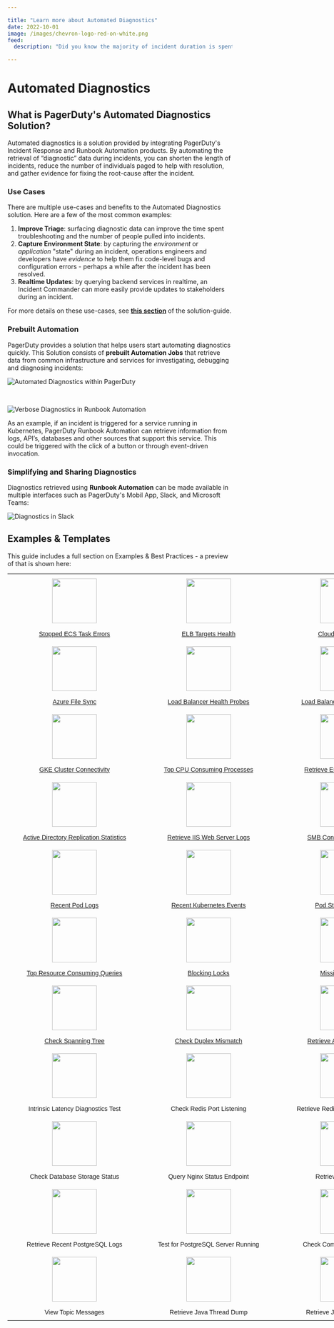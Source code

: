 ```yaml
---

title: "Learn more about Automated Diagnostics"
date: 2022-10-01
image: /images/chevron-logo-red-on-white.png
feed:
  description: "Did you know the majority of incident duration is spent in diagnosis? Speeding up diagnosis of issues gets you to the the resolution much quicker.  Learn how Automated Diagnostics saves time and reduces interruptions throughout an incident by allowing responders to efficiently triage problems, only escalating to engineers who can resolve the issue. Resolvers have the data they need on hand, and this troubleshooting data is captured in the incident response record for future retrospectives."

---
```


# Automated Diagnostics

## What is PagerDuty's Automated Diagnostics Solution?
Automated diagnostics is a solution provided by integrating PagerDuty's Incident Response and Runbook Automation products. By automating the retrieval of “diagnostic” data during incidents, you can shorten the length of incidents, reduce the number of individuals paged to help with resolution, and gather evidence for fixing the root-cause after the incident.

### Use Cases
There are multiple use-cases and benefits to the Automated Diagnostics solution. Here are a few of the most common examples:
1. **Improve Triage**: surfacing diagnostic data can improve the time spent troubleshooting and the number of people pulled into incidents.
2. **Capture Environment State**: by capturing the _environment_ or _application_ "state" during an incident, operations engineers and developers have _evidence_ to help them fix code-level bugs and configuration errors - perhaps a while after the incident has been resolved.
3. **Realtime Updates**: by querying backend services in realtime, an Incident Commander can more easily provide updates to stakeholders during an incident.

For more details on these use-cases, see [**this section**](/learning/solutions/automated-diagnostics/automation-beyond-triage) of the solution-guide.

### Prebuilt Automation 
PagerDuty provides a solution that helps users start automating diagnostics quickly. This Solution consists of **prebuilt Automation Jobs** that retrieve data from common infrastructure and services for investigating, debugging and diagnosing incidents:

![Automated Diagnostics within PagerDuty](/assets/img/diag-on-pd-timeline.png) 

<br>

![Verbose Diagnostics in Runbook Automation](/assets/img/diag-verbose-output.png)

As an example, if an incident is triggered for a service running in Kubernetes, PagerDuty Runbook Automation can retrieve information from logs, API’s, databases and other sources that support this service.  This could be triggered with the click of a button or through event-driven invocation.

### Simplifying and Sharing Diagnostics
Diagnostics retrieved using **Runbook Automation** can be made available in multiple interfaces such as PagerDuty's Mobil App, Slack, and Microsoft Teams:

![Diagnostics in Slack](/assets/img/diag_in_slack.png)

## Examples & Templates
This guide includes a full section on Examples & Best Practices - a preview of that is shown here:



<style type="text/css">
.tg  {border:none;border-collapse:collapse;border-spacing:0;margin:0px auto;}
.tg td{border-style:solid;border-width:0px;font-family:Arial, sans-serif;font-size:14px;overflow:hidden;
  padding:10px 5px;word-break:normal;}
.tg th{border-style:solid;border-width:0px;font-family:Arial, sans-serif;font-size:14px;font-weight:normal;
  overflow:hidden;padding:10px 5px;word-break:normal;}
.tg .tg-8jgo{border-color:#ffffff;text-align:center;vertical-align:top}
@media screen and (max-width: 767px) {.tg {width: auto !important;}.tg col {width: auto !important;}.tg-wrap {overflow-x: auto;-webkit-overflow-scrolling: touch;margin: auto 0px;}}</style>
<div class="tg-wrap"><table class="tg" style="undefined;table-layout: fixed; width: 1212px">
<colgroup>
<col style="width: 303px">
<col style="width: 303px">
<col style="width: 303px">
<col style="width: 303px">
</colgroup>
<tbody>
  <tr>
    <td class="tg-8jgo">
        <a href="/docs/learning/solutions/automated-diagnostics/examples/public-cloud-providers.html">
        <img src="/assets/img/ecs.png" width="100" height="100" border="0"><br><br>Stopped ECS Task Errors</a>
    </td>
    <td class="tg-8jgo">
        <a href="/docs/learning/solutions/automated-diagnostics/examples/public-cloud-providers.html">
        <img src="/assets/img/elb.svg" width="100" height="100"><br><br>ELB Targets Health</a>
    </td>
    <td class="tg-8jgo">
        <a href="/docs/learning/solutions/automated-diagnostics/examples/public-cloud-providers.html">
        <img src="/assets/img/cloudwatch-logo.png" width="100" height="100"><br><br>CloudWatch Logs</a>
    </td>
    <td class="tg-8jgo">
        <a href="/docs/learning/solutions/automated-diagnostics/examples/public-cloud-providers.html#azure">
        <img src="/assets/img/azure-function.png" width="100" height="100"><br><br>Azure Function App Health</a>
    </td>
  </tr>
  <tr>
    <td class="tg-8jgo">
        <a href="/docs/learning/solutions/automated-diagnostics/examples/public-cloud-providers.html#azure">
        <img src="/assets/img/azure-logo.png" width="100" height="100"><br><br>Azure File Sync</a>
    </td>
    <td class="tg-8jgo">
        <a href="/docs/learning/solutions/automated-diagnostics/examples/public-cloud-providers.html#azure">
        <img src="/assets/img/azure-load-balancer.png" width="100" height="100"><br><br>Load Balancer Health Probes</a>
    </td>
    <td class="tg-8jgo">
        <a href="/docs/learning/solutions/automated-diagnostics/examples/public-cloud-providers.html#google-cloud-platform-gcp">
        <img src="/assets/img/gcp-load-balancer.png" width="100" height="100"><br><br>Load Balancer Health Checks</a>
    </td>
    <td class="tg-8jgo">
        <a href="/docs/learning/solutions/automated-diagnostics/examples/public-cloud-providers.html#google-cloud-platform-gcp">
        <img src="/assets/img/gcp-firewall.png" width="100" height="100"><br><br>Troubleshoot Firewall Rules</a>
    </td>
  </tr>
  <tr>
    <td class="tg-8jgo">
        <a href="/docs/learning/solutions/automated-diagnostics/examples/public-cloud-providers.html#google-cloud-platform-gcp">
        <img src="/assets/img/gke-logo.png" width="100" height="100"><br><br>GKE Cluster Connectivity</a>
    </td>
    <td class="tg-8jgo">
        <a href="/docs/learning/solutions/automated-diagnostics/examples/linux.html">
        <img src="/assets/img/linux-logo.png" width="100" height="100"><br><br>Top CPU Consuming Processes</a>
    </td>
    <td class="tg-8jgo">
        <a href="/docs/learning/solutions/automated-diagnostics/examples/linux.html">
        <img src="/assets/img/linux-logo.png" width="100" height="100"><br><br>Retrieve Errors from Syslog</a>
    </td>
    <td class="tg-8jgo">
        <a href="/docs/learning/solutions/automated-diagnostics/examples/linux.html">
        <img src="/assets/img/linux-logo.png" width="100" height="100"><br><br>List Top Disk Consuming Files</a>
    </td>
  </tr>
  <tr>
    <td class="tg-8jgo">
        <a href="/docs/learning/solutions/automated-diagnostics/examples/windows.html">
        <img src="/assets/img/active-directory-logo.svg" width="100" height="100"><br><br>Active Directory Replication Statistics</a>
    </td>
    <td class="tg-8jgo">
        <a href="/docs/learning/solutions/automated-diagnostics/examples/windows.html">
        <img src="/assets/img/windows-logo.png" width="100" height="100"><br><br>Retrieve IIS Web Server Logs</a>
    </td>
    <td class="tg-8jgo">
        <a href="/docs/learning/solutions/automated-diagnostics/examples/windows.html">
        <img src="/assets/img/windows-logo.png" width="100" height="100"><br><br>SMB Connection Failures</a>
    </td>
    <td class="tg-8jgo">
        <a href="/docs/learning/solutions/automated-diagnostics/examples/apis.html">
        <img src="/assets/img/webhook-logo.jpeg" width="100" height="100"><br><br>API Health Check</a>
    </td>
    <td class="tg-8jgo"></td>
  </tr>
  <tr>
    <td class="tg-8jgo">
        <a href="/docs/learning/solutions/automated-diagnostics/examples/kubernetes.html">
        <img src="/assets/img/kubernetes-logo.png" width="100" height="100"><br><br>Recent Pod Logs</a>
    </td>
    <td class="tg-8jgo">
        <a href="/docs/learning/solutions/automated-diagnostics/examples/kubernetes.html">
        <img src="/assets/img/kubernetes-logo.png" width="100" height="100"><br><br>Recent Kubernetes Events</a>
    </td>
    <td class="tg-8jgo">
        <a href="/docs/learning/solutions/automated-diagnostics/examples/kubernetes.html">
        <img src="/assets/img/kubernetes-logo.png" width="100" height="100"><br><br>Pod Status & Errors</a>
    </td>
    <td class="tg-8jgo">
        <a href="/docs/learning/solutions/automated-diagnostics/examples/kubernetes.html">
        <img src="/assets/img/kubernetes-logo.png" width="100" height="100"><br><br>Retrieve Deployment Diagnostics</a>
    </td>
  </tr>
  <tr>
    <td class="tg-8jgo">
        <a href="/docs/learning/solutions/automated-diagnostics/examples/databases.html">
        <img src="/assets/img/mysql-logo.png" width="100" height="100"><br><br>Top Resource Consuming Queries</a>
    </td>
    <td class="tg-8jgo">
        <a href="/docs/learning/solutions/automated-diagnostics/examples/databases.html">
        <img src="/assets/img/mysql-logo.png" width="100" height="100"><br><br>Blocking Locks</a>
    </td>
    <td class="tg-8jgo">
        <a href="/docs/learning/solutions/automated-diagnostics/examples/databases.html">
        <img src="/assets/img/mysql-logo.png" width="100" height="100"><br><br>Missing Indexes</a>
    </td>
    <td class="tg-8jgo">
        <a href="/docs/learning/solutions/automated-diagnostics/examples/network-devices.html">
        <img src="/assets/img/network-switch.png" width="100" height="100"><br><br>BGP Route Flapping</a>
    </td>
  </tr>
  <tr>
    <td class="tg-8jgo">
        <a href="/docs/learning/solutions/automated-diagnostics/examples/network-devices.html">
        <img src="/assets/img/network-switch.png" width="100" height="100"><br><br>Check Spanning Tree</a>
    </td>
    <td class="tg-8jgo">
        <a href="/docs/learning/solutions/automated-diagnostics/examples/network-devices.html">
        <img src="/assets/img/network-switch.png" width="100" height="100"><br><br>Check Duplex Mismatch</a>
    </td>
    <td class="tg-8jgo">
        <a href="/docs/learning/solutions/automated-diagnostics/examples/observability-integrations.html">
        <img src="/assets/img/cloudwatch-logo.png" width="100" height="100"><br><br>Retrieve Application Logs</a>
    </td>
    <td class="tg-8jgo">
        <a href="/docs/learning/solutions/automated-diagnostics/examples/observability-integrations.html">
        <img src="/assets/img/cloudwatch-logo.png" width="100" height="100"><br><br>Retrieve Saved Queries</a>
    </td>
  </tr>
  <tr>
    <td class="tg-8jgo"><img src="/assets/img/redis-logo.jpeg" width="100" height="100"><br><br>Intrinsic Latency Diagnostics Test</td>
    <td class="tg-8jgo"><img src="/assets/img/redis-logo.jpeg" width="100" height="100"><br><br>Check Redis Port Listening</td>
    <td class="tg-8jgo"><img src="/assets/img/redis-logo.jpeg" width="100" height="100"><br><br>Retrieve Redis Memory Statistics</td>
    <td class="tg-8jgo"><img src="/assets/img/redis-logo.jpeg" width="100" height="100"><br><br>Slow Log Entries</td>
  </tr>
  <tr>
    <td class="tg-8jgo"><img src="/assets/img/rds-logo.png" width="100" height="100"><br><br>Check Database Storage Status</td>
    <td class="tg-8jgo"><img src="/assets/img/nginx-logo.png" width="100" height="100"><br><br>Query Nginx Status Endpoint</td>
    <td class="tg-8jgo"><img src="/assets/img/nginx-logo.png" width="100" height="100"><br><br>Retrieve Error Logs</td>
    <td class="tg-8jgo"><img src="/assets/img/nginx-logo.png" width="100" height="100"><br><br>Test Nginx Configuration</td>
  </tr>
  <tr>
    <td class="tg-8jgo"><img src="/assets/img/postgres-logo.png" width="100" height="100"><br><br>Retrieve Recent PostgreSQL Logs</td>
    <td class="tg-8jgo"><img src="/assets/img/postgres-logo.png" width="100" height="100"><br><br>Test for PostgreSQL Server Running</td>
    <td class="tg-8jgo"><img src="/assets/img/cassandra-logo.png" width="100" height="100"><br><br>Check Compaction Statistics</td>
    <td class="tg-8jgo"><img src="/assets/img/kafka-logo.png" width="100" height="100"><br><br>Describe Kafka Topic</td>
  </tr>
  <tr>
    <td class="tg-8jgo"><img src="/assets/img/kafka-logo.png" width="100" height="100"><br><br>View Topic Messages</td>
    <td class="tg-8jgo"><img src="/assets/img/java-logo.png" width="100" height="100"><br><br>Retrieve Java Thread Dump</td>
    <td class="tg-8jgo"><img src="/assets/img/java-logo.png" width="100" height="100"><br><br>Retrieve Java Heap Dump</td>
    <td class="tg-8jgo"><img src="/assets/img/rabbitmq-logo.png" width="100" height="100"><br><br>RabbitMQ Node Health</td>
  </tr>
</tbody>
</table></div>